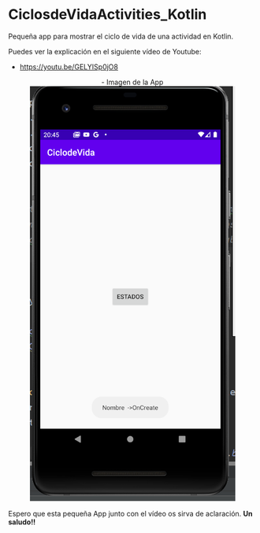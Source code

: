 # CiclosdeVidaActivities_Kotlin

Pequeña app para mostrar el ciclo de vida de una actividad en Kotlin.

Puedes ver la explicación en el siguiente vídeo de Youtube:
- https://youtu.be/GELYISp0jO8

<p align="center">
 - Imagen de la App
<img src="https://raw.githubusercontent.com/antoniomy82/CiclosdeVidaActivities_Kotlin/master/Captura.PNG">
</p>

Espero que esta pequeña App junto con el vídeo os sirva de aclaración.
**Un saludo!!**
